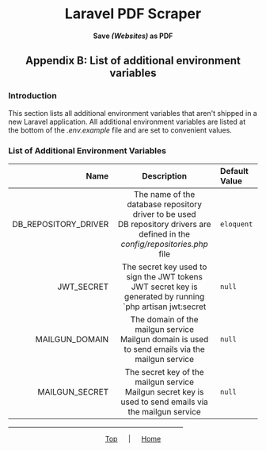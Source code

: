 <span align="center">

<h1 id="top">Laravel PDF Scraper</h1>

**Save *(Websites)* as PDF**

<h2>Appendix B: List of additional environment variables</h2>

</span>

### Introduction

This section lists all additional environment variables that aren't shipped in a new Laravel application.
All additional environment variables are listed at the bottom of the *.env.example* file and are set to convenient values.

### List of Additional Environment Variables

|                 Name |                                                            Description                                                            | Default Value |
| -------------------: | :-------------------------------------------------------------------------------------------------------------------------------: | :------------ |
| DB_REPOSITORY_DRIVER | The name of the database repository driver to be used</br>DB repository drivers are defined in the *config/repositories.php* file | `eloquent`    |
|           JWT_SECRET |           The secret key used to sign the JWT tokens</br>JWT secret key is generated by running `php artisan jwt:secret           | `null`        |
|       MAILGUN_DOMAIN |                The domain of the mailgun service</br>Mailgun domain is used to send emails via the mailgun service                | `null`        |
|       MAILGUN_SECRET |            The secret key of the mailgun service</br>Mailgun secret key is used to send emails via the mailgun service            | `null`        |

<span align="center">

<hr width="70%">

[Top](#top)
&emsp; | &emsp;
[Home](../README.md)

</span>


